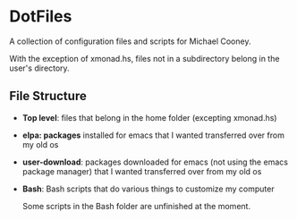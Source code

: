 # DotFiles

A collection of configuration files and scripts for Michael Cooney.

With the exception of xmonad.hs, files not in a subdirectory belong in the user's directory.

## File Structure
* **Top level**: files that belong in the home folder (excepting xmonad.hs)
* **elpa: packages** installed for emacs that I wanted transferred over from my old os
* **user-download**: packages downloaded for emacs (not using the emacs package manager) that I wanted transferred over from my old os
* **Bash**: Bash scripts that do various things to customize my computer

   Some scripts in the Bash folder are unfinished at the moment.